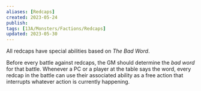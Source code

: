 ```yaml
---
aliases: [Redcaps]
created: 2023-05-24
publish: 
tags: [13A/Monsters/Factions/Redcaps]
updated: 2023-05-30
---
```


All redcaps have special abilities based on *The Bad Word*. 

Before every battle against redcaps, the GM should determine the *bad word* for that battle. Whenever a PC or a player at the table says the word, every redcap in the battle can use their associated ability as a free action that interrupts whatever action is currently happening.
